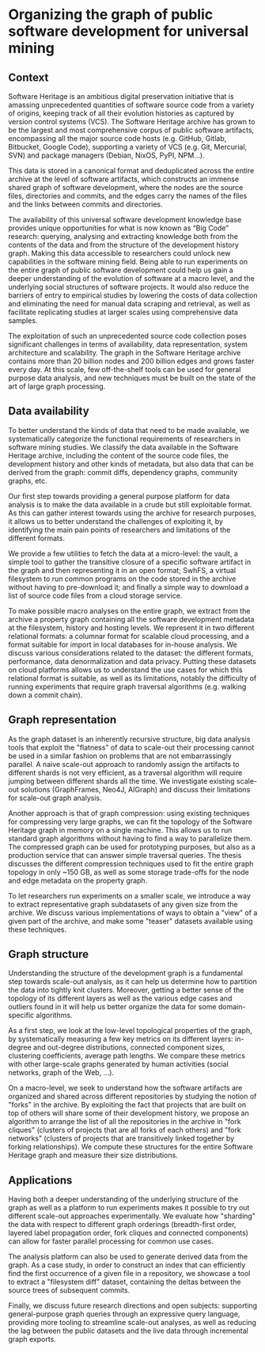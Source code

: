 # Organizing the graph of public software development for universal mining

## Context

Software Heritage is an ambitious digital preservation initiative that is
amassing unprecedented quantities of software source code from a variety of
origins, keeping track of all their evolution histories as captured by version
control systems (VCS). The Software Heritage archive has grown to be the
largest and most comprehensive corpus of public software artifacts,
encompassing all the major source code hosts (e.g. GitHub, Gitlab, Bitbucket,
Google Code), supporting a variety of VCS (e.g. Git, Mercurial, SVN) and
package managers (Debian, NixOS, PyPI, NPM...).

This data is stored in a canonical format and deduplicated across the entire
archive at the level of software artifacts, which constructs an immense shared
graph of software development, where the nodes are the source files,
directories and commits, and the edges carry the names of the files and the
links between commits and directories.

The availability of this universal software development knowledge base provides
unique opportunities for what is now known as “Big Code” research: querying,
analysing and extracting knowledge both from the contents of the data and from
the structure of the development history graph. Making this data accessible to
researchers could unlock new capabilities in the software mining field. Being
able to run experiments on the entire graph of public software development
could help us gain a deeper understanding of the evolution of software at a
macro level, and the underlying social structures of software projects. It
would also reduce the barriers of entry to empirical studies by lowering the
costs of data collection and eliminating the need for manual data scraping and
retrieval, as well as facilitate replicating studies at larger scales using
comprehensive data samples.

The exploitation of such an unprecedented source code collection poses
significant challenges in terms of availability, data representation, system
architecture and scalability. The graph in the Software Heritage archive
contains more than 20 billion nodes and 200 billion edges and grows faster
every day. At this scale, few off-the-shelf tools can be used for general
purpose data analysis, and new techniques must be built on the state of the art
of large graph processing.

## Data availability

To better understand the kinds of data that need to be made available, we
systematically categorize the functional requirements of researchers in
software mining studies.  We classify the data available in the Software
Heritage archive, including the content of the source code files, the
development history and other kinds of metadata, but also data that can be
derived from the graph: commit diffs, dependency graphs, community graphs, etc.

Our first step towards providing a general purpose platform for data analysis
is to make the data available in a crude but still exploitable format. As this
can gather interest towards using the archive for research purposes, it
allows us to better understand the challenges of exploiting it, by identifying
the main pain points of researchers and limitations of the different formats.

We provide a few utilities to fetch the data at a micro-level: the vault, a
simple tool to gather the transitive closure of a specific software artifact in
the graph and then representing it in an open format; SwhFS, a virtual
filesystem to run common programs on the code stored in the archive without
having to pre-download it; and finally a simple way to download a list of
source code files from a cloud storage service.

To make possible macro analyses on the entire graph, we extract from the
archive a property graph containing all the software development metadata at
the filesystem, history and hosting levels. We represent it in two different
relational formats: a columnar format for scalable cloud processing, and a
format suitable for import in local databases for in-house analysis. We discuss
various considerations related to the dataset: the different formats,
performance, data denormalization and data privacy.
Putting these datasets on cloud platforms allows us to understand the use cases
for which this relational format is suitable, as well as its limitations,
notably the difficulty of running experiments that require graph traversal
algorithms (e.g. walking down a commit chain).

## Graph representation

As the graph dataset is an inherently recursive structure, big data analysis
tools that exploit the "flatness" of data to scale-out their processing cannot
be used in a similar fashion on problems that are not embarrassingly parallel.
A naive scale-out approach to randomly assign the artifacts to different shards
is not very efficient, as a traversal algorithm will require jumping
between different shards all the time. We investigate existing scale-out
solutions (GraphFrames, Neo4J, AIGraph) and discuss their limitations for
scale-out graph analysis.

Another approach is that of graph compression: using existing techniques for
compressing very large graphs, we can fit the topology of the Software Heritage
graph in memory on a single machine. This allows us to run standard graph
algorithms without having to find a way to parallelize them. The compressed
graph can be used for prototyping purposes, but also as a production service
that can answer simple traversal queries. The thesis discusses the different
compression techniques used to fit the entire graph topology in only ~150 GB,
as well as some storage trade-offs for the node and edge metadata on the
property graph.

To let researchers run experiments on a smaller scale, we introduce a way to
extract representative graph subdatasets of any given size from the archive. We
discuss various implementations of ways to obtain a "view" of a given part of
the archive, and make some "teaser" datasets available using these techniques.

## Graph structure

Understanding the structure of the development graph is a fundamental step
towards scale-out analysis, as it can help us determine how to partition the
data into tightly knit clusters. Moreover, getting a better sense of the
topology of its different layers as well as the various edge cases and outliers
found in it will help us better organize the data for some domain-specific
algorithms.

As a first step, we look at the low-level topological properties of the graph,
by systematically measuring a few key metrics on its different layers:
in-degree and out-degree distributions, connected component sizes, clustering
coefficients, average path lengths. We compare these metrics with other
large-scale graphs generated by human activities (social networks, graph of the
Web, ...).

On a macro-level, we seek to understand how the software artifacts are
organized and shared across different repositories by studying the notion of
"forks" in the archive. By exploiting the fact that projects that are built on
top of others will share some of their development history, we propose an
algorithm to arrange the list of all the repositories in the archive in
"fork cliques" (clusters of projects that are all forks of each others) and
"fork networks" (clusters of projects that are transitively linked together by
forking relationships). We compute these structures for the entire Software
Heritage graph and measure their size distributions.

## Applications

Having both a deeper understanding of the underlying structure of the graph as
well as a platform to run experiments makes it possible to try out different
scale-out approaches experimentally. We evaluate how "sharding" the data with
respect to different graph orderings (breadth-first order, layered label
propagation order, fork cliques and connected components) can allow for faster
parallel processing for common use cases.

The analysis platform can also be used to generate derived data from the graph.
As a case study, in order to construct an index that can efficiently find the
first occurrence of a given file in a repository, we showcase a tool to extract
a "filesystem diff" dataset, containing the deltas between the source trees of
subsequent commits.

Finally, we discuss future research directions and open subjects: supporting
general-purpose graph queries through an expressive query language, providing
more tooling to streamline scale-out analyses, as well as reducing the lag
between the public datasets and the live data through incremental graph
exports.
